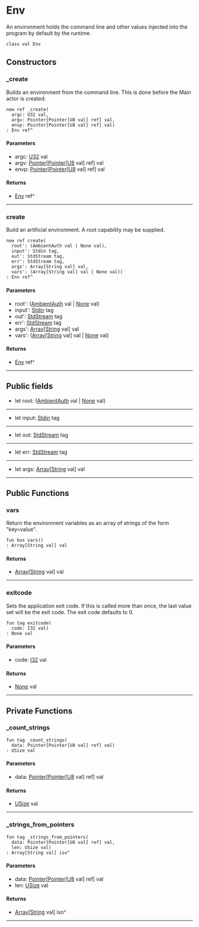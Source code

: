 # Env

An environment holds the command line and other values injected into the
program by default by the runtime.


```pony
class val Env
```

## Constructors

### _create

Builds an environment from the command line. This is done before the Main
actor is created.


```pony
new ref _create(
  argc: U32 val,
  argv: Pointer[Pointer[U8 val] ref] val,
  envp: Pointer[Pointer[U8 val] ref] val)
: Env ref^
```
#### Parameters

*   argc: [U32](builtin-U32) val
*   argv: [Pointer](builtin-Pointer)\[[Pointer](builtin-Pointer)\[[U8](builtin-U8) val\] ref\] val
*   envp: [Pointer](builtin-Pointer)\[[Pointer](builtin-Pointer)\[[U8](builtin-U8) val\] ref\] val

#### Returns

* [Env](builtin-Env) ref^

---

### create

Build an artificial environment. A root capability may be supplied.


```pony
new ref create(
  root': (AmbientAuth val | None val),
  input': Stdin tag,
  out': StdStream tag,
  err': StdStream tag,
  args': Array[String val] val,
  vars': (Array[String val] val | None val))
: Env ref^
```
#### Parameters

*   root': ([AmbientAuth](builtin-AmbientAuth) val | [None](builtin-None) val)
*   input': [Stdin](builtin-Stdin) tag
*   out': [StdStream](builtin-StdStream) tag
*   err': [StdStream](builtin-StdStream) tag
*   args': [Array](builtin-Array)\[[String](builtin-String) val\] val
*   vars': ([Array](builtin-Array)\[[String](builtin-String) val\] val | [None](builtin-None) val)

#### Returns

* [Env](builtin-Env) ref^

---

## Public fields

* let root: ([AmbientAuth](builtin-AmbientAuth) val | [None](builtin-None) val)

---

* let input: [Stdin](builtin-Stdin) tag

---

* let out: [StdStream](builtin-StdStream) tag

---

* let err: [StdStream](builtin-StdStream) tag

---

* let args: [Array](builtin-Array)\[[String](builtin-String) val\] val

---

## Public Functions

### vars

Return the environment variables as an array of strings of the form
"key=value".


```pony
fun box vars()
: Array[String val] val
```

#### Returns

* [Array](builtin-Array)\[[String](builtin-String) val\] val

---

### exitcode

Sets the application exit code. If this is called more than once, the last
value set will be the exit code. The exit code defaults to 0.


```pony
fun tag exitcode(
  code: I32 val)
: None val
```
#### Parameters

*   code: [I32](builtin-I32) val

#### Returns

* [None](builtin-None) val

---

## Private Functions

### _count_strings

```pony
fun tag _count_strings(
  data: Pointer[Pointer[U8 val] ref] val)
: USize val
```
#### Parameters

*   data: [Pointer](builtin-Pointer)\[[Pointer](builtin-Pointer)\[[U8](builtin-U8) val\] ref\] val

#### Returns

* [USize](builtin-USize) val

---

### _strings_from_pointers

```pony
fun tag _strings_from_pointers(
  data: Pointer[Pointer[U8 val] ref] val,
  len: USize val)
: Array[String val] iso^
```
#### Parameters

*   data: [Pointer](builtin-Pointer)\[[Pointer](builtin-Pointer)\[[U8](builtin-U8) val\] ref\] val
*   len: [USize](builtin-USize) val

#### Returns

* [Array](builtin-Array)\[[String](builtin-String) val\] iso^

---

